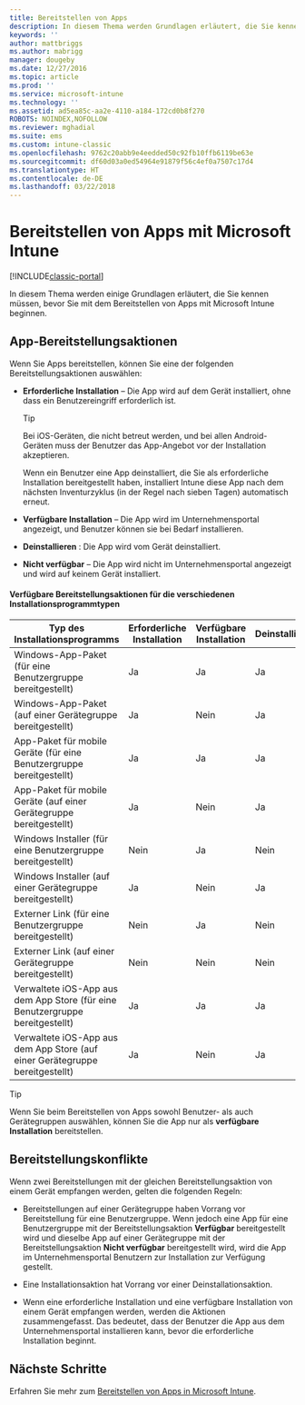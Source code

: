 ```yaml
---
title: Bereitstellen von Apps
description: In diesem Thema werden Grundlagen erläutert, die Sie kennen müssen, bevor Sie mit dem Bereitstellen von Apps mit Intune beginnen.
keywords: ''
author: mattbriggs
ms.author: mabrigg
manager: dougeby
ms.date: 12/27/2016
ms.topic: article
ms.prod: ''
ms.service: microsoft-intune
ms.technology: ''
ms.assetid: ad5ea85c-aa2e-4110-a184-172cd0b8f270
ROBOTS: NOINDEX,NOFOLLOW
ms.reviewer: mghadial
ms.suite: ems
ms.custom: intune-classic
ms.openlocfilehash: 9762c20abb9e4eedded50c92fb10ffb6119be63e
ms.sourcegitcommit: df60d03a0ed54964e91879f56c4ef0a7507c17d4
ms.translationtype: HT
ms.contentlocale: de-DE
ms.lasthandoff: 03/22/2018
---
```

# <a name="deploy-apps-with-microsoft-intune"></a>Bereitstellen von Apps mit Microsoft Intune

[!INCLUDE[classic-portal](../includes/classic-portal.md)]

In diesem Thema werden einige Grundlagen erläutert, die Sie kennen müssen, bevor Sie mit dem Bereitstellen von Apps mit Microsoft Intune beginnen.


## <a name="app-deployment-actions"></a>App-Bereitstellungsaktionen
Wenn Sie Apps bereitstellen, können Sie eine der folgenden Bereitstellungsaktionen auswählen:

-   **Erforderliche Installation** – Die App wird auf dem Gerät installiert, ohne dass ein Benutzereingriff erforderlich ist.

    > [!TIP]
    > Bei iOS-Geräten, die nicht betreut werden, und bei allen Android-Geräten muss der Benutzer das App-Angebot vor der Installation akzeptieren.
    >
    >  Wenn ein Benutzer eine App deinstalliert, die Sie als erforderliche Installation bereitgestellt haben, installiert Intune diese App nach dem nächsten Inventurzyklus (in der Regel nach sieben Tagen) automatisch erneut.

-   **Verfügbare Installation** – Die App wird im Unternehmensportal angezeigt, und Benutzer können sie bei Bedarf installieren.

-   **Deinstallieren** : Die App wird vom Gerät deinstalliert.

-   **Nicht verfügbar** – Die App wird nicht im Unternehmensportal angezeigt und wird auf keinem Gerät installiert.

#### <a name="understand-which-deployment-actions-are-available-for-each-installer-type"></a>Verfügbare Bereitstellungsaktionen für die verschiedenen Installationsprogrammtypen

|Typ des Installationsprogramms|Erforderliche Installation|Verfügbare Installation|Deinstallieren|Nicht verfügbar|
|------------------|--------------------|---------------------|-------------|------------------|
|Windows-App-Paket (für eine Benutzergruppe bereitgestellt)|Ja |Ja |Ja |Ja |
|Windows-App-Paket (auf einer Gerätegruppe bereitgestellt)|Ja |Nein|Ja |Ja |
|App-Paket für mobile Geräte (für eine Benutzergruppe bereitgestellt)|Ja |Ja |Ja |Ja |
|App-Paket für mobile Geräte (auf einer Gerätegruppe bereitgestellt)|Ja |Nein|Ja |Ja |
|Windows Installer (für eine Benutzergruppe bereitgestellt)|Nein|Ja |Nein|Ja |
|Windows Installer (auf einer Gerätegruppe bereitgestellt)|Ja |Nein|Ja |Ja |
|Externer Link (für eine Benutzergruppe bereitgestellt)|Nein|Ja |Nein|Ja |
|Externer Link (auf einer Gerätegruppe bereitgestellt)|Nein|Nein|Nein|Nein|
|Verwaltete iOS-App aus dem App Store (für eine Benutzergruppe bereitgestellt)|Ja |Ja |Ja |Ja |
|Verwaltete iOS-App aus dem App Store (auf einer Gerätegruppe bereitgestellt)|Ja |Nein|Ja |Ja |
> [!TIP]
> Wenn Sie beim Bereitstellen von Apps sowohl Benutzer- als auch Gerätegruppen auswählen, können Sie die App nur als **verfügbare Installation** bereitstellen.

## <a name="deployment-conflicts"></a>Bereitstellungskonflikte
Wenn zwei Bereitstellungen mit der gleichen Bereitstellungsaktion von einem Gerät empfangen werden, gelten die folgenden Regeln:

-   Bereitstellungen auf einer Gerätegruppe haben Vorrang vor Bereitstellung für eine Benutzergruppe. Wenn jedoch eine App für eine Benutzergruppe mit der Bereitstellungsaktion **Verfügbar** bereitgestellt wird und dieselbe App auf einer Gerätegruppe mit der Bereitstellungsaktion **Nicht verfügbar** bereitgestellt wird, wird die App im Unternehmensportal Benutzern zur Installation zur Verfügung gestellt.

-   Eine Installationsaktion hat Vorrang vor einer Deinstallationsaktion.

-   Wenn eine erforderliche Installation und eine verfügbare Installation von einem Gerät empfangen werden, werden die Aktionen zusammengefasst. Das bedeutet, dass der Benutzer die App aus dem Unternehmensportal installieren kann, bevor die erforderliche Installation beginnt.


## <a name="next-steps"></a>Nächste Schritte

Erfahren Sie mehr zum [Bereitstellen von Apps in Microsoft Intune](deploy-apps-in-microsoft-intune.md).
